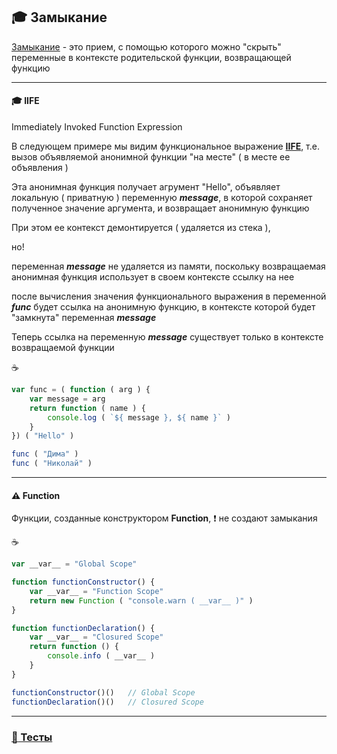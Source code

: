 ## :mortar_board: Замыкание

[Замыкание](https://www.w3schools.com/js/js_function_closures.asp "W3Schools") - это прием, с помощью которого можно "скрыть" переменные в контексте родительской функции, возвращающей функцию

***

#### :mortar_board: IIFE

Immediately Invoked Function Expression

В следующем примере мы видим функциональное выражение [**IIFE**](https://developer.mozilla.org/uk/docs/Glossary/IIFE "MDN"), т.е. вызов объявляемой анонимной функции "на месте"
( в месте ее объявления )

Эта анонимная функция получает агрумент "Hello", объявляет локальную ( приватную ) переменную **_message_**, в которой сохраняет полученное значение аргумента, и возвращает анонимную функцию 

При этом ее контекст демонтируется ( удаляется из стека ), 

но!

переменная  **_message_**  не удаляется из памяти, поскольку возвращаемая анонимная функция использует в своем контексте ссылку на нее

после вычисления значения функционального выражения в переменной **_func_** будет ссылка на анонимную функцию,
в контексте которой будет "замкнута" переменная **_message_**

Теперь ссылка на переменную **_message_** существует только в контексте возвращаемой функции

:coffee:
```javascript
var func = ( function ( arg ) {
    var message = arg
    return function ( name ) {
        console.log ( `${ message }, ${ name }` )
    }
}) ( "Hello" )

func ( "Дима" )
func ( "Николай" )
```
***
#### :warning: Function

Функции, созданные конструктором **Function**, :heavy_exclamation_mark: не создают замыкания

:coffee:
```javascript
var __var__ = "Global Scope"

function functionConstructor() {
    var __var__ = "Function Scope"
    return new Function ( "console.warn ( __var__ )" )
}

function functionDeclaration() {
    var __var__ = "Closured Scope"
    return function () {
        console.info ( __var__ )
    }
}

functionConstructor()()   // Global Scope
functionDeclaration()()   // Closured Scope 
```
***
### [:briefcase: Тесты](https://garevna.github.io/js-quiz/#closures)